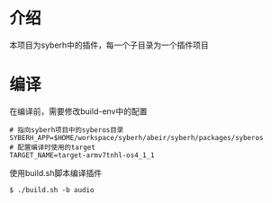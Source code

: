 # 介绍

本项目为syberh中的插件，每一个子目录为一个插件项目

# 编译

在编译前，需要修改build-env中的配置

```
# 指向syberh项目中的syberos目录
SYBERH_APP=$HOME/workspace/syberh/abeir/syberh/packages/syberos
# 配置编译时使用的target
TARGET_NAME=target-armv7tnhl-os4_1_1
```

使用build.sh脚本编译插件

```shell
$ ./build.sh -b audio
```
